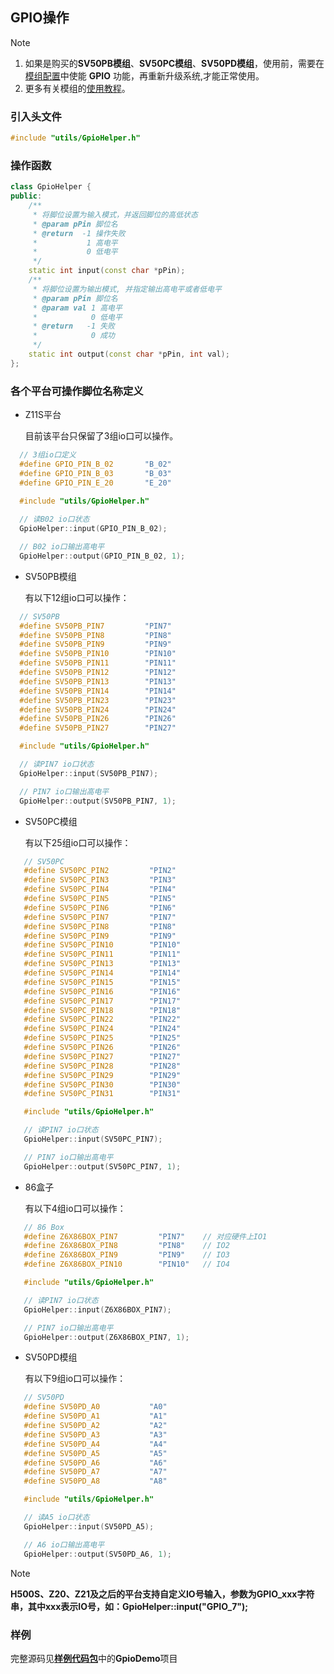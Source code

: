 ## GPIO操作

> [!Note]
> 1. 如果是购买的**SV50PB模组**、**SV50PC模组**、**SV50PD模组**，使用前，需要在[模组配置](https://superv.flythings.cn)中使能 **GPIO** 功能，再重新升级系统,才能正常使用。
> 3. 更多有关模组的[使用教程](core_module.md)。

### 引入头文件
```c++
#include "utils/GpioHelper.h"
```


### 操作函数
```c++
class GpioHelper {
public:
    /**
	 * 将脚位设置为输入模式，并返回脚位的高低状态
	 * @param pPin 脚位名
	 * @return  -1 操作失败 
	 *           1 高电平
	 *           0 低电平
	 */
	static int input(const char *pPin);
	/**
	 * 将脚位设置为输出模式, 并指定输出高电平或者低电平
	 * @param pPin 脚位名
	 * @param val 1 高电平
	 *            0 低电平
	 * @return   -1 失败
	 *            0 成功
	 */
	static int output(const char *pPin, int val);
};
```


### 各个平台可操作脚位名称定义

  * Z11S平台

    目前该平台只保留了3组io口可以操作。
  
  ```c++
    // 3组io口定义
    #define GPIO_PIN_B_02		"B_02"
    #define GPIO_PIN_B_03		"B_03"
    #define GPIO_PIN_E_20		"E_20"
        
    #include "utils/GpioHelper.h"

    // 读B02 io口状态
    GpioHelper::input(GPIO_PIN_B_02);

    // B02 io口输出高电平
    GpioHelper::output(GPIO_PIN_B_02, 1);
  ```

  * SV50PB模组

    有以下12组io口可以操作：

  ```c++
    // SV50PB
    #define SV50PB_PIN7         "PIN7"
    #define SV50PB_PIN8         "PIN8"
    #define SV50PB_PIN9         "PIN9"
    #define SV50PB_PIN10        "PIN10"
    #define SV50PB_PIN11        "PIN11"
    #define SV50PB_PIN12        "PIN12"
    #define SV50PB_PIN13        "PIN13"
    #define SV50PB_PIN14        "PIN14"
    #define SV50PB_PIN23        "PIN23"
    #define SV50PB_PIN24        "PIN24"
    #define SV50PB_PIN26        "PIN26"
    #define SV50PB_PIN27        "PIN27"

    #include "utils/GpioHelper.h"

    // 读PIN7 io口状态
    GpioHelper::input(SV50PB_PIN7);

    // PIN7 io口输出高电平
    GpioHelper::output(SV50PB_PIN7, 1);
  ```

  * SV50PC模组

    有以下25组io口可以操作：

 ```c++
    // SV50PC
    #define SV50PC_PIN2         "PIN2"
    #define SV50PC_PIN3         "PIN3"
    #define SV50PC_PIN4         "PIN4"
    #define SV50PC_PIN5         "PIN5"
    #define SV50PC_PIN6         "PIN6"
    #define SV50PC_PIN7         "PIN7"
    #define SV50PC_PIN8         "PIN8"
    #define SV50PC_PIN9         "PIN9"
    #define SV50PC_PIN10        "PIN10"
    #define SV50PC_PIN11        "PIN11"
    #define SV50PC_PIN13        "PIN13"
    #define SV50PC_PIN14        "PIN14"
    #define SV50PC_PIN15        "PIN15"
    #define SV50PC_PIN16        "PIN16"
    #define SV50PC_PIN17        "PIN17"
    #define SV50PC_PIN18        "PIN18"
    #define SV50PC_PIN22        "PIN22"
    #define SV50PC_PIN24        "PIN24"
    #define SV50PC_PIN25        "PIN25"
    #define SV50PC_PIN26        "PIN26"
    #define SV50PC_PIN27        "PIN27"
    #define SV50PC_PIN28        "PIN28"
    #define SV50PC_PIN29        "PIN29"
    #define SV50PC_PIN30        "PIN30"
    #define SV50PC_PIN31        "PIN31"

    #include "utils/GpioHelper.h"

    // 读PIN7 io口状态
    GpioHelper::input(SV50PC_PIN7);

    // PIN7 io口输出高电平
    GpioHelper::output(SV50PC_PIN7, 1);
 ```
 
  * 86盒子

    有以下4组io口可以操作：

 ```c++
    // 86 Box
    #define Z6X86BOX_PIN7         "PIN7"	// 对应硬件上IO1
    #define Z6X86BOX_PIN8         "PIN8"	// IO2
    #define Z6X86BOX_PIN9         "PIN9"	// IO3
    #define Z6X86BOX_PIN10        "PIN10"	// IO4

    #include "utils/GpioHelper.h"

    // 读PIN7 io口状态
    GpioHelper::input(Z6X86BOX_PIN7);

    // PIN7 io口输出高电平
    GpioHelper::output(Z6X86BOX_PIN7, 1);
 ```

  * SV50PD模组

    有以下9组io口可以操作：

 ```c++
    // SV50PD
    #define SV50PD_A0			"A0"
    #define SV50PD_A1			"A1"
    #define SV50PD_A2			"A2"
    #define SV50PD_A3			"A3"
    #define SV50PD_A4			"A4"
    #define SV50PD_A5			"A5"
    #define SV50PD_A6			"A6"
    #define SV50PD_A7			"A7"
    #define SV50PD_A8			"A8"

    #include "utils/GpioHelper.h"

    // 读A5 io口状态
    GpioHelper::input(SV50PD_A5);

    // A6 io口输出高电平
    GpioHelper::output(SV50PD_A6, 1);
 ```

  > [!Note]
  > **H500S、Z20、Z21及之后的平台支持自定义IO号输入，参数为GPIO_xxx字符串，其中xxx表示IO号，如：GpioHelper::input("GPIO_7");**

### 样例  
完整源码见[**样例代码包**](demo_download.md#demo_download)中的**GpioDemo**项目
